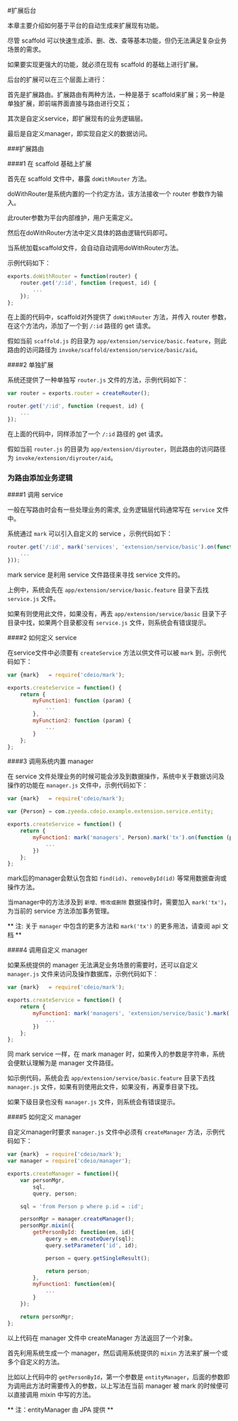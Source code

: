 #扩展后台

本章主要介绍如何基于平台的自动生成来扩展现有功能。

尽管 scaffold 可以快速生成添、删、改、查等基本功能，但仍无法满足复杂业务场景的需求。

如果要实现更强大的功能，就必须在现有 scaffold 的基础上进行扩展。

后台的扩展可以在三个层面上进行：

首先是扩展路由。扩展路由有两种方法，一种是基于 scaffold来扩展；另一种是单独扩展，即前端界面直接与路由进行交互；

其次是自定义service，即扩展现有的业务逻辑层。

最后是自定义manager，即实现自定义的数据访问。

###扩展路由

####1 在 scaffold 基础上扩展

首先在 scaffold 文件中，暴露 `doWithRouter` 方法。

doWithRouter是系统内置的一个约定方法，该方法接收一个 router 参数作为输入。

此router参数为平台内部维护，用户无需定义。

然后在doWithRouter方法中定义具体的路由逻辑代码即可。

当系统加载scaffold文件，会自动自动调用doWithRouter方法。

示例代码如下：

```javascript
exports.doWithRouter = function(router) {
    router.get('/:id', function (request, id) {
        ...
    });
};
```

在上面的代码中，scaffold对外提供了 `doWithRouter` 方法，并传入 router 参数，在这个方法内，添加了一个到 `/:id` 路径的 get 请求。

假如当前 `scaffold.js` 的目录为 `app/extension/service/basic.feature`，则此路由的访问路径为 `invoke/scaffold/extension/service/basic/aid`。

####2 单独扩展

系统还提供了一种单独写 `router.js` 文件的方法，示例代码如下：

```javascript
var router = exports.router = createRouter();

router.get('/:id', function (request, id) {
    ...
});
```

在上面的代码中，同样添加了一个 `/:id` 路径的 get 请求。

假如当前 `router.js` 的目录为 `app/extension/diyrouter`，则此路由的访问路径为 `invoke/extension/diyrouter/aid`。

### 为路由添加业务逻辑

####1 调用 service

一般在写路由时会有一些处理业务的需求, 业务逻辑层代码通常写在 `service` 文件中。

系统通过 `mark` 可以引入自定义的 service ，示例代码如下：

```javascript
router.get('/:id', mark('services', 'extension/service/basic').on(function (service, request, id) {
    ...
}));
```

mark service 是利用 service 文件路径来寻找 service 文件的。

上例中，系统会先在 `app/extension/service/basic.feature` 目录下去找 `service.js` 文件。

如果有则使用此文件，如果没有，再去 `app/extension/service/basic` 目录下子目录中找，如果两个目录都没有 `service.js` 文件，则系统会有错误提示。

####2 如何定义 service

在service文件中必须要有 `createService` 方法以供文件可以被 `mark` 到，示例代码如下：

```javascript
var {mark}   = require('cdeio/mark');

exports.createService = function() {
    return {
        myFunction1: function (param) {
            ...
        },
        myFunction2: function (param) {
            ...
        }
    };
};
```

####3 调用系统内置 manager

在 service 文件处理业务的时候可能会涉及到数据操作，系统中关于数据访问及操作的功能在 `manager.js` 文件中，示例代码如下：

```javascript
var {mark}   = require('cdeio/mark');

var {Person} = com.zyeeda.cdeio.example.extension.service.entity;

exports.createService = function() {
    return {
        myFunction1: mark('managers', Person).mark('tx').on(function (personMgr, param) {
            ...
        })
    };
};
```

mark后的manager会默认包含如 `find(id)`、`removeById(id)` 等常用数据查询或操作方法。

当manager中的方法涉及到 `新增、修改或删除` 数据操作时，需要加入 `mark('tx')`，为当前的 service 方法添加事务管理。

** 注:  关于 `manager` 中包含的更多方法和 `mark('tx')` 的更多用法，请查阅 api 文档 **

####4 调用自定义 manager

如果系统提供的 manager 无法满足业务场景的需要时，还可以自定义 `manager.js` 文件来访问及操作数据库，示例代码如下：

```javascript
var {mark}   = require('cdeio/mark');

exports.createService = function() {
    return {
        myFunction1: mark('managers', 'extension/service/basic').mark('tx').on(function (manager, param) {
            ...
        })
    };
};
```

同 mark service 一样，在 mark manager 时，如果传入的参数是字符串，系统会便默认理解为是 manager 文件路径。

如示例代码，系统会去 `app/extension/service/basic.feature` 目录下去找 ` manager.js` 文件，如果有则使用此文件，如果没有，再夏季目录下找。

如果下级目录也没有 `manager.js` 文件，则系统会有错误提示。

####5 如何定义 manager

自定义manager时要求 `manager.js` 文件中必须有 `createManager` 方法，示例代码如下：

```javascript
var {mark}  = require('cdeio/mark');
var manager = require('cdeio/manager');

exports.createManager = function(){
    var personMgr,
        sql,
        query, person;

    sql = 'from Person p where p.id = :id';

    personMgr = manager.createManager();
    personMgr.mixin({
        getPersonById: function(em, id){
            query = em.createQuery(sql);
            query.setParameter('id', id);

            person = query.getSingleResult();

            return person;
        },
        myFunction1: function(em){
            ...
        }
    });

    return personMgr;
};
```

以上代码在 manager 文件中 createManager 方法返回了一个对象。

首先利用系统生成一个 manager，然后调用系统提供的 `mixin` 方法来扩展一个或多个自定义的方法。

比如以上代码中的 `getPersonById`，第一个参数是 `entityManager`，后面的参数即为调用此方法时需要传入的参数，以上写法在当前 manager 被 mark 的时候便可以直接调用 mixin 中写的方法。

** 注：entityManager 由 JPA 提供 **
